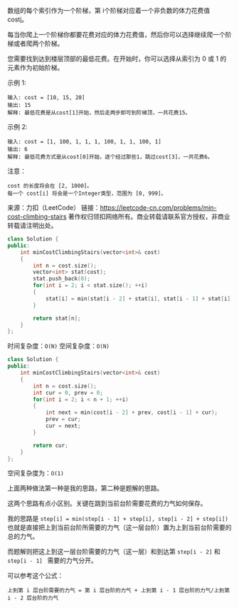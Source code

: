 数组的每个索引作为一个阶梯，第 i个阶梯对应着一个非负数的体力花费值 cost[i](索引从0开始)。

每当你爬上一个阶梯你都要花费对应的体力花费值，然后你可以选择继续爬一个阶梯或者爬两个阶梯。

您需要找到达到楼层顶部的最低花费。在开始时，你可以选择从索引为 0 或 1 的元素作为初始阶梯。

示例 1:

```
输入: cost = [10, 15, 20]
输出: 15
解释: 最低花费是从cost[1]开始，然后走两步即可到阶梯顶，一共花费15。
```

 示例 2:

```
输入: cost = [1, 100, 1, 1, 1, 100, 1, 1, 100, 1]
输出: 6
解释: 最低花费方式是从cost[0]开始，逐个经过那些1，跳过cost[3]，一共花费6。
```

注意：

```
cost 的长度将会在 [2, 1000]。
每一个 cost[i] 将会是一个Integer类型，范围为 [0, 999]。
```

来源：力扣（LeetCode）
链接：https://leetcode-cn.com/problems/min-cost-climbing-stairs
著作权归领扣网络所有。商业转载请联系官方授权，非商业转载请注明出处。



```cpp
class Solution {
public:
    int minCostClimbingStairs(vector<int>& cost)
    {
        int n = cost.size();
        vector<int> stat(cost);
        stat.push_back(0);
        for(int i = 2; i < stat.size(); ++i)
        {
            stat[i] = min(stat[i - 2] + stat[i], stat[i - 1] + stat[i]);
        }

        return stat[n];
    }
};
```

时间复杂度：`O(N)` 空间复杂度：`O(N)`

```cpp
class Solution {
public:
    int minCostClimbingStairs(vector<int>& cost)
    {
        int n = cost.size();
        int cur = 0, prev = 0;
        for(int i = 2; i < n + 1; ++i)
        {
            int next = min(cost[i - 2] + prev, cost[i - 1] + cur);
            prev = cur;
            cur = next;
        }

        return cur;
    }
};
```

空间复杂度为：`O(1)`



上面两种做法第一种是我的思路，第二种是题解的思路。

这两个思路有点小区别。关键在跳到当前台阶需要花费的力气如何保存。

我的思路是 `step[i] = min(step[i - 1] + step[i], step[i - 2] + step[i])` 也就是直接把上到当前台阶所需要的力气（这一层台阶）置为上到当前台阶需要的总的力气。

而题解则把这上到这一层台阶需要的力气（这一层）和到达第 `step[i - 2]` 和 `step[i - 1] ` 需要的力气分开。

可以参考这个公式：

```
上到第 i 层台阶需要的力气 = 第 i 层台阶的力气 + 上到第 i - 1 层台阶的力气/上到第 i - 2 层台阶的力气
```



